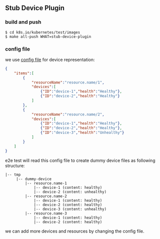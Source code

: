 ## Stub Device Plugin

### build and push

```shell
$ cd k8s.io/kubernetes/test/images
$ make all-push WHAT=stub-device-plugin
```
### config file

we use [config file](./config.json) for device representation:

```JSON
{
	"items":[
		{
			"resourceName":"resource.name/1",
			"devices":[
				{"ID":"device-1","health":"Healthy"},
				{"ID":"device-2","health":"Healthy"}
			]
		},
		{
			"resourceName":"resource.name/2",
			"devices":[
				{"ID":"device-1","health":"Healthy"},
				{"ID":"device-2","health":"Healthy"},
				{"ID":"device-3","health":"Unhealthy"}
			]
		}
	]
}

```

e2e test will read this config file to create dummy device files as following structure:

```text
|-- tmp
     |-- dummy-device
         |-- resource.name-1
             |-- device-1 (content: healthy)
             |-- device-2 (content: unhealthy)
         |-- resource.name-2
             |-- device-1 (content: healthy)
             |-- device-2 (content: healthy)
             |-- device-3 (content: unhealthy)
         |-- resource.name-3
             |-- device-1 (content: healthy)
             |-- device-2 (content: healthy)
```

we can add more devices and resources by changing the config file.
